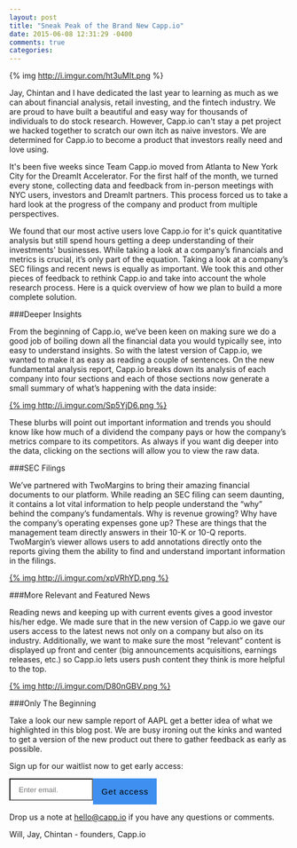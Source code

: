 ```yaml
---
layout: post
title: "Sneak Peak of the Brand New Capp.io"
date: 2015-06-08 12:31:29 -0400
comments: true
categories:
---
```

{% img http://i.imgur.com/ht3uMIt.png %}

Jay, Chintan and I have dedicated the last year to learning as much as we can about financial analysis, retail investing, and the fintech industry. We are proud to have built a beautiful and easy way for thousands of individuals to do stock research. However, Capp.io can't stay a pet project we hacked together to scratch our own itch as naive investors. We are determined for Capp.io to become a product that investors really need and love using.

It's been five weeks since Team Capp.io moved from Atlanta to New York City for the DreamIt Accelerator. For the first half of the month, we turned every stone, collecting data and feedback from in-person meetings with NYC users, investors and DreamIt partners. This process forced us to take a hard look at the progress of the company and product from multiple perspectives.

We found that our most active users love Capp.io for it's quick quantitative analysis but still spend hours getting a deep understanding of their investments' businesses. While taking a look at a company’s financials and metrics is crucial, it’s only part of the equation. Taking a look at a company’s SEC filings and recent news is equally as important. We took this and other pieces of feedback to rethink Capp.io and take into account the whole research process. Here is a quick overview of how we plan to build a more complete solution.

<!--more-->

###Deeper Insights

From the beginning of Capp.io, we’ve been keen on making sure we do a good job of boiling down all the financial data you would typically see, into easy to understand insights. So with the latest version of Capp.io, we wanted to make it as easy as reading a couple of sentences. On the new fundamental analysis report, Capp.io breaks down its analysis of each company into four sections and each of those sections now generate a small summary of what’s happening with the data inside:

[{% img http://i.imgur.com/Sp5YjD6.png %}](http://www.capp.io/queries/new?query=AAPL)

These blurbs will point out important information and trends you should know like how much of a dividend the company pays or how the company’s metrics compare to its competitors. As always if you want dig deeper into the data, clicking on the sections will allow you to view the raw data.

###SEC Filings

We’ve partnered with TwoMargins to bring their amazing financial documents to our platform. While reading an SEC filing can seem daunting, it contains a lot vital information to help people understand the “why” behind the company’s fundamentals. Why is revenue growing? Why have the company’s operating expenses gone up? These are things that the management team directly answers in their 10-K or 10-Q reports. TwoMargin’s viewer allows users to add annotations directly onto the reports giving them the ability to find and understand important information in the filings.

[{% img http://i.imgur.com/xpVRhYD.png %}](http://www.capp.io/queries/new?query=AAPL)

###More Relevant and Featured News

Reading news and keeping up with current events gives a good investor his/her edge. We made sure that in the new version of Capp.io we gave our users access to the latest news not only on a company but also on its industry. Additionally, we want to make sure the most “relevant” content is displayed up front and center (big announcements acquisitions, earnings releases, etc.) so Capp.io lets users push content they think is more helpful to the top.  

[{% img http://i.imgur.com/D80nGBV.png %}](http://www.capp.io/queries/new?query=AAPL)

###Only The Beginning

Take a look our new sample report of AAPL get a better idea of what we highlighted in this blog post. We are busy ironing out the kinks and wanted to get a version of the new product out there to gather feedback as early as possible.

Sign up for our waitlist now to get early access:

<form id="form" style="display: inline;">
<input class="form-control" id="email" placeholder="Enter email." name="kol_email" style="float: left; width: 30%; padding-left: 15px; height: 3em; border-top-right-radius: 0; border-bottom-right-radius: 0;">
<button class="cappio-button" style="margin-left: 0; border-top-left-radius: 0; border-bottom-left-radius: 0;background: #3E8FEF ; border: 0; padding: 15px; font-size: 15px; letter-spacing: 1px;" type="submit">Get access</button>
</form>
<script>window.jQuery || document.write('<scr' + 'ipt src="https://ajax.googleapis.com/ajax/libs/jquery/1.11.0/jquery.min.js"><\/sc' + 'ript>')</script>
<script>window.$kol_jquery = window.jQuery</script>
<script src="https://kickoffpages-kickofflabs.netdna-ssl.com/widgets/1.2.0/kol_any_form.js"></script>
<script src='https://kickoffpages-kickofflabs.netdna-ssl.com/w/48600/56149.js'></script>

Drop us a note at hello@capp.io if you have any questions or comments.

Will, Jay, Chintan - founders, Capp.io
